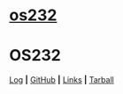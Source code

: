 # [os232](https://aryadk153.github.io/os232/)
# OS232
[Log](https://aryadk153.github.io/os232/TXT/mylog.txt) **|** [GitHub](https://github.com/AryaDK153/os232/) **|** [Links](https://aryadk153.github.io/os232/LINKS/) **|** [Tarball](SandBox/AryaDK153.tar.xz)
